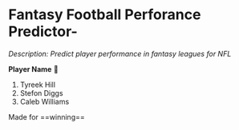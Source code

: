 # Fantasy Football Perforance Predictor-

*Description:*
*Predict player performance in fantasy leagues for NFL*

**Player Name** 🏈
1. Tyreek Hill
2. Stefon Diggs
3. Caleb Williams


Made for ==winning==




